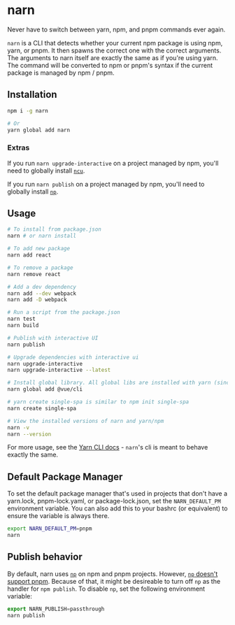 # narn

Never have to switch between yarn, npm, and pnpm commands ever again.

`narn` is a CLI that detects whether your current npm package is using npm, yarn, or pnpm. It then spawns the correct one with the correct arguments. The arguments to narn itself are exactly the same as if you're using yarn. The command will be converted to npm or pnpm's syntax if the current package is managed by npm / pnpm.

## Installation

```sh
npm i -g narn

# Or
yarn global add narn
```

### Extras

If you run `narn upgrade-interactive` on a project managed by npm, you'll need to globally install [`ncu`](https://github.com/tjunnone/npm-check-updates).

If you run `narn publish` on a project managed by npm, you'll need to globally install [`np`](https://github.com/sindresorhus/np).

## Usage

```sh
# To install from package.json
narn # or narn install

# To add new package
narn add react

# To remove a package
narn remove react

# Add a dev dependency
narn add --dev webpack
narn add -D webpack

# Run a script from the package.json
narn test
narn build

# Publish with interactive UI
narn publish

# Upgrade dependencies with interactive ui
narn upgrade-interactive
narn upgrade-interactive --latest

# Install global library. All global libs are installed with yarn (since the most important thing is just that you consistently use the same package manager for global libs)
narn global add @vue/cli

# yarn create single-spa is similar to npm init single-spa
narn create single-spa

# View the installed versions of narn and yarn/npm
narn -v
narn --version
```

For more usage, see the [Yarn CLI docs](https://yarnpkg.com/lang/en/docs/cli/) - `narn`'s cli is meant to behave exactly the same.

## Default Package Manager

To set the default package manager that's used in projects that don't have a yarn.lock, pnpm-lock.yaml, or package-lock.json, set the `NARN_DEFAULT_PM` environment variable. You can also add this to your bashrc (or equivalent) to ensure the variable is always there.

```sh
export NARN_DEFAULT_PM=pnpm
narn
```

## Publish behavior

By default, narn uses [`np`](https://github.com/sindresorhus/np) on npm and pnpm projects. However, [`np` doesn't support pnpm](https://github.com/sindresorhus/np/issues/251). Because of that, it might be desireable to turn off `np` as the handler for `npm publish`. To disable `np`, set the following environment variable:

```js
export NARN_PUBLISH=passthrough
narn publish
```
